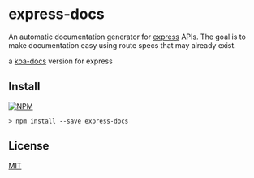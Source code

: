 # express-docs

An automatic documentation generator for [express](https://github.com/expressjs/express) APIs. The goal is to make documentation easy using route specs that may already exist.

a [koa-docs](https://github.com/a-s-o/koa-docs) version for express

## Install

[![NPM](https://nodei.co/npm/express-joi-doc.png)](https://nodei.co/npm/express-joi-doc/)

    > npm install --save express-docs

## License

[MIT](LICENSE)
